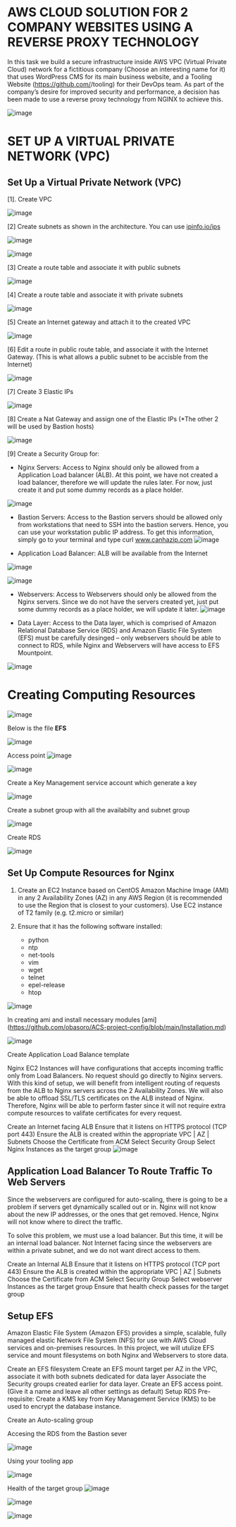 # AWS CLOUD SOLUTION FOR 2 COMPANY WEBSITES USING A REVERSE PROXY TECHNOLOGY

In this task we build a secure  infrastructure inside AWS VPC (Virtual Private Cloud) network for a fictitious company (Choose an interesting name for it) that uses WordPress CMS for its main business website, and a Tooling Website (https://github.com/<your-name>/tooling) for their DevOps team.
As part of the company’s desire for improved security and performance, a decision has been made to use a reverse proxy technology from NGINX to achieve this.

![image](https://user-images.githubusercontent.com/29310552/179272004-c0c0e545-9f5f-4e76-8c39-69b5f7eb32a4.png)
 
# SET UP A VIRTUAL PRIVATE NETWORK (VPC)
## Set Up a Virtual Private Network (VPC)
 
[1]. Create VPC

![image](https://user-images.githubusercontent.com/29310552/179430837-cfd01864-623e-4031-a779-408775f835ba.png)
 
[2] Create subnets as shown in the architecture. You can use [ipinfo.io/ips](https://ipinfo.io)
 
![image](https://user-images.githubusercontent.com/29310552/179432062-b9ae3e70-f88c-458b-8c9c-7b37a9cbfadd.png)

![image](https://user-images.githubusercontent.com/29310552/179432291-d4b9102d-ccb2-4535-8346-b252a3041f0e.png)

[3] Create a route table and associate it with public subnets
 
![image](https://user-images.githubusercontent.com/29310552/179434123-9c1246fe-8152-499a-8c88-43e71d08f194.png)

[4] Create a route table and associate it with private subnets
 
![image](https://user-images.githubusercontent.com/29310552/179434327-7f22b703-1b76-4785-a071-aaf63e9f0736.png)

[5] Create an Internet gateway and attach it to the created VPC
 
![image](https://user-images.githubusercontent.com/29310552/179430985-dd9303ae-926d-4421-8d78-752f26d7c945.png)
 
[6] Edit a route in public route table, and associate it with the Internet Gateway. (This is what allows a public subnet to be accisble from the Internet)
 
![image](https://user-images.githubusercontent.com/29310552/179434482-b43f1d21-ba5b-430c-944f-97aaf6209299.png)
 
[7] Create 3 Elastic IPs
 
![image](https://user-images.githubusercontent.com/29310552/179435024-c11fcdaf-1445-4bd7-8f64-68d8424a61c2.png)

[8] Create a Nat Gateway and assign one of the Elastic IPs (*The other 2 will be used by Bastion hosts) 
 
![image](https://user-images.githubusercontent.com/29310552/179435205-cc8a5570-d767-4f5f-888c-70bbd3993bb0.png)

[9] Create a Security Group for:
- Nginx Servers: Access to Nginx should only be allowed from a Application Load balancer (ALB). At this point, we have not created a load balancer, therefore we       will update the rules later. For now, just create it and put some dummy records as a place holder.
 
 ![image](https://user-images.githubusercontent.com/29310552/179436112-9450ef92-a651-43e9-8f89-f80fbe834318.png)
 
- Bastion Servers: Access to the Bastion servers should be allowed only from workstations that need to SSH into the bastion servers. Hence, you can use your           workstation public IP address. To get this information, simply go to your terminal and type curl www.canhazip.com
![image](https://user-images.githubusercontent.com/29310552/179436644-cb3b6b0a-0736-4445-bd04-32267335869c.png)
 
- Application Load Balancer: ALB will be available from the Internet
 
![image](https://user-images.githubusercontent.com/29310552/179437478-339d6fad-996b-4478-ada0-af30bd74fe3a.png)
 
![image](https://user-images.githubusercontent.com/29310552/179438053-ce4e0d60-e83f-402e-a794-7c4b7dd1fe08.png)

 
- Webservers: Access to Webservers should only be allowed from the Nginx servers. Since we do not have the servers created yet, just put some dummy records as a       place holder, we will update it later.
![image](https://user-images.githubusercontent.com/29310552/179438667-0b50a5b3-8860-403f-b504-bed7b3cdc637.png)

- Data Layer: Access to the Data layer, which is comprised of Amazon Relational Database Service (RDS) and Amazon Elastic File System (EFS) must be carefully         desinged – only webservers should be able to connect to RDS, while Nginx and Webservers will have access to EFS Mountpoint.
 
![image](https://user-images.githubusercontent.com/29310552/179439442-4e1a625f-9578-4241-8d46-771208408671.png)
 
 
# Creating Computing Resources
 
![image](https://user-images.githubusercontent.com/29310552/179490426-a6776c86-9115-4078-9303-d2993b2a5d3a.png) 
 
 Below is the file <strong>EFS</strong> 
 
![image](https://user-images.githubusercontent.com/29310552/179493477-aa06efba-e39c-4fac-8f66-53e28efb8d0f.png)

Access point 
![image](https://user-images.githubusercontent.com/29310552/179494163-ba8118c8-8b40-4758-94af-83356ff2cd6e.png)
 
![image](https://user-images.githubusercontent.com/29310552/179494856-3d035a6e-a713-4ee0-9a75-2553b6452dc0.png)

Create a Key Management service account which generate a key

![image](https://user-images.githubusercontent.com/29310552/179496134-4741ac6c-6347-4b0b-bc3a-d7f65c007550.png)
 
Create a subnet group with all the availabilty and subnet group

![image](https://user-images.githubusercontent.com/29310552/179500175-a6c86118-e890-4ce0-acdf-8bbb742d40cf.png)

Create RDS

![image](https://user-images.githubusercontent.com/29310552/179501669-153a549b-94ec-4f0e-b022-cd7c838f3235.png)
 
## Set Up Compute Resources for Nginx
1. Create an EC2 Instance based on CentOS Amazon Machine Image (AMI) in any 2 Availability Zones (AZ) in any AWS Region (it is recommended to use the Region that is    closest to your customers). Use EC2 instance of T2 family (e.g. t2.micro or similar)
2. Ensure that it has the following software installed:

    - python
    - ntp
    - net-tools
    - vim
    - wget
    - telnet
    - epel-release
    - htop

![image](https://user-images.githubusercontent.com/29310552/179506422-5f6c8485-dab0-4b09-a48d-f6aa0401bd86.png)
 
In creating ami and install necessary modules [ami] (https://github.com/obasoro/ACS-project-config/blob/main/Installation.md)

![image](https://user-images.githubusercontent.com/29310552/179515419-2b69854f-c09a-46fb-a118-a27f5082ca85.png)
 
Create Application Load Balance template
 
Nginx EC2 Instances will have configurations that accepts incoming traffic only from Load Balancers. No request should go directly to Nginx servers. With this kind of setup, we will benefit from intelligent routing of requests from the ALB to Nginx servers across the 2 Availability Zones. We will also be able to offload SSL/TLS certificates on the ALB instead of Nginx. Therefore, Nginx will be able to perform faster since it will not require extra compute resources to valifate certificates for every request.

Create an Internet facing ALB
Ensure that it listens on HTTPS protocol (TCP port 443)
Ensure the ALB is created within the appropriate VPC | AZ | Subnets
Choose the Certificate from ACM
Select Security Group
Select Nginx Instances as the target group
![image](https://user-images.githubusercontent.com/29310552/179637786-2d0841c1-a773-446a-b2e5-d8d5ddaa63c4.png)
 
## Application Load Balancer To Route Traffic To Web Servers
Since the webservers are configured for auto-scaling, there is going to be a problem if servers get dynamically scalled out or in. Nginx will not know about the new IP addresses, or the ones that get removed. Hence, Nginx will not know where to direct the traffic.

To solve this problem, we must use a load balancer. But this time, it will be an internal load balancer. Not Internet facing since the webservers are within a private subnet, and we do not want direct access to them.

Create an Internal ALB
Ensure that it listens on HTTPS protocol (TCP port 443)
Ensure the ALB is created within the appropriate VPC | AZ | Subnets
Choose the Certificate from ACM
Select Security Group
Select webserver Instances as the target group
Ensure that health check passes for the target group
 
## Setup EFS
Amazon Elastic File System (Amazon EFS) provides a simple, scalable, fully managed elastic Network File System (NFS) for use with AWS Cloud services and on-premises resources. In this project, we will utulize EFS service and mount filesystems on both Nginx and Webservers to store data.

Create an EFS filesystem
Create an EFS mount target per AZ in the VPC, associate it with both subnets dedicated for data layer
Associate the Security groups created earlier for data layer.
Create an EFS access point. (Give it a name and leave all other settings as default)
Setup RDS
Pre-requisite: Create a KMS key from Key Management Service (KMS) to be used to encrypt the database instance.
 
Create an Auto-scaling group
 

Accesing the RDS from the Bastion sever

![image](https://user-images.githubusercontent.com/29310552/179651876-48106ded-ab42-4845-ad82-64cf1a7e338c.png)
 
Using your tooling app
 
![image](https://user-images.githubusercontent.com/29310552/179732955-5b9ca880-06b3-448e-a908-770f98b4b661.png)
 
Health of the target group
![image](https://user-images.githubusercontent.com/29310552/179733225-2a2d6d4c-fa7f-4a13-89b3-4877e03805e3.png)

![image](https://user-images.githubusercontent.com/29310552/179733298-6cf49172-1c32-4962-b131-370f6b6a6da4.png)

![image](https://user-images.githubusercontent.com/29310552/179733370-2e44a1e4-c948-461a-b143-d31b525f54a7.png)

 














 

  
 
